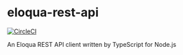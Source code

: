 # eloqua-rest-api
[![CircleCI](https://circleci.com/gh/themehrdad/eloqua-rest-api.svg?style=svg)](https://circleci.com/gh/themehrdad/eloqua-rest-api)

An Eloqua REST API client written by TypeScript for Node.js
